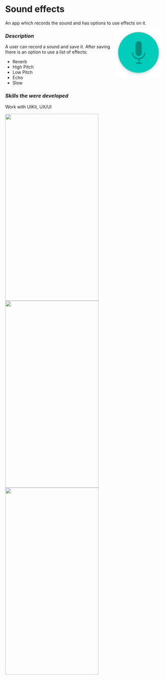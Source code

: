 # Sound effects

An app which records the sound and has options to use effects on it.

<img src="https://github.com/elina-mns/PitchPerfect/blob/master/PitchPerfect/Assets.xcassets/RecordButton.imageset/Record.png"
align="right" width=150/>

### _Description_

A user can record a sound and save it. After saving there is an option to use a list of effects: 
* Reverb
* High Pitch 
* Low Pitch
* Echo 
* Slow

### _Skills the were developed_

Work with UIKit, UX/UI


<img src="https://github.com/elina-mns/Sound-effects/blob/master/PitchPerfect/Assets.xcassets/4.png"
width=300, height=600,
align="left"/>
<img src="https://github.com/elina-mns/Sound-effects/blob/master/PitchPerfect/Assets.xcassets/5.png"
width=300, height=600,
align="center"/>
<img src="https://github.com/elina-mns/Sound-effects/blob/master/PitchPerfect/Assets.xcassets/3.png"
width=300, height=600,
align="left"/>
